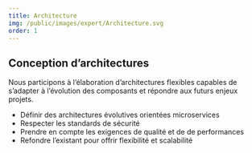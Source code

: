 ```yaml
---
title: Architecture
img: /public/images/expert/Architecture.svg
order: 1
---
```


## Conception d’architectures

Nous participons à l’élaboration d’architectures flexibles capables de s’adapter à l’évolution des composants et répondre aux futurs enjeux projets.

* Définir des architectures évolutives orientées microservices
* Respecter les standards de sécurité
* Prendre en compte les exigences de qualité et de de performances
* Refondre l’existant pour offrir flexibilité et scalabilité
